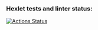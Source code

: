 ### Hexlet tests and linter status:
[![Actions Status](https://github.com/kaolin223/qa-engineer-project-85/actions/workflows/hexlet-check.yml/badge.svg)](https://github.com/kaolin223/qa-engineer-project-85/actions)